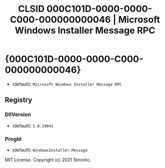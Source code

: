 ﻿---
title: "CLSID 000C101D-0000-0000-C000-000000000046 | Microsoft Windows Installer Message RPC"
excerpt: What is COM-Object CLSID 000C101D-0000-0000-C000-000000000046?
---

# {000C101D-0000-0000-C000-000000000046}

* (default): `Microsoft Windows Installer Message RPC`

## Registry


### DllVersion

* (default): `5.0.19041`

### ProgId

* (default): `WindowsInstaller.Message`

MIT License. Copyright (c) 2021 Strontic.


